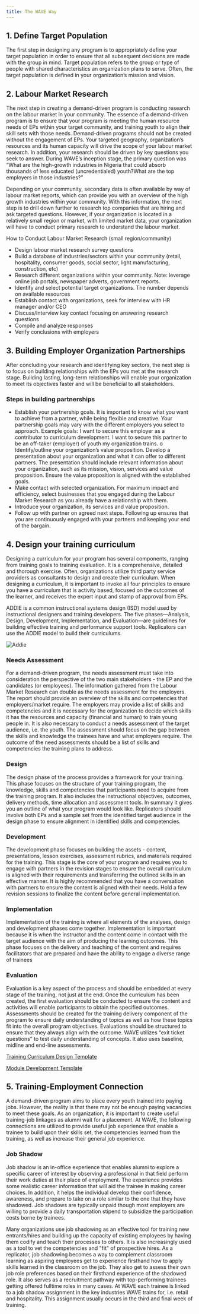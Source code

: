 ```yaml
---
title: The WAVE Way
---
```


## 1. Define Target Population

The first step in designing any program is to appropriately define your target population in
order to ensure that all subsequent decisions are made with the group in mind. Target
population refers to the group or type of people with shared characteristics an organization
plans to serve. Often, the target population is defined in your organization’s mission and
vision.

## 2. Labour Market Research
The next step in creating a demand-driven program is conducting research on the labour
market in your community. The essence of a demand-driven program is to ensure that your
program is meeting the human resource needs of EPs within your target community, and
training youth to align their skill sets with those needs. Demand-driven programs should not
be created without the engagement of EPs. Your targeted geography, organization’s
resources and its human capacity will drive the scope of your labour market research. In
addition, your research should be driven by key questions you seek to answer. During
WAVE’s inception stage, the primary question was “What are the high-growth industries in
Nigeria that could absorb thousands of less educated (uncredentialed) youth?What are the
top employers in those industries?”

Depending on your community, secondary data is often available by way of labour market
reports, which can provide you with an overview of the high growth industries within your
community. With this information, the next step is to drill down further to research top
companies that are hiring and ask targeted questions. However, if your organization is
located in a relatively small region or market, with limited market data, your organization will
have to conduct primary research to understand the labour market.

How to Conduct Labour Market Research (small region/community)
- Design labour market research survey questions
- Build a database of industries/sectors within your community (retail, hospitality,
consumer goods, social sector, light manufacturing, construction, etc)
- Research different organizations within your community. Note: leverage online
job portals, newspaper adverts, government reports.
- Identify and select potential target organizations. The number depends on
available resources
- Establish contact with organizations, seek for interview with HR manager
and/or CEO
- Discuss/Interview key contact focusing on answering research questions
- Compile and analyze responses
- Verify conclusions with employers

## 3. Building Employer Organization Partnerships

After concluding your research and identifying key sectors, the next step is to focus on
building relationships with the EPs you met at the research stage. Building lasting,
long-term relationships will enable your organization to meet its objectives faster and will be
beneficial to all stakeholders.

### Steps in building partnerships
- Establish your partnership goals. It is important to know what you want to
achieve from a partner, while being flexible and creative. Your partnership
goals may vary with the different employers you select to approach. Example
goals: I want to secure this employer as a contributor to curriculum
development. I want to secure this partner to be an off-taker (employer) of
youth my organization trains.
o Identify/outline your organization’s value proposition. Develop a
presentation about your organization and what it can offer to different partners.
The presentation should include relevant information about your organization,
such as its mission, vision, services and value proposition. Ensure the value
proposition is aligned with the established goals.
- Make contact with selected organization. For maximum impact and
efficiency, select businesses that you engaged during the Labour Market
Research as you already have a relationship with them.
- Introduce your organization, its services and value proposition.
- Follow up with partner on agreed next steps. Following up ensures that you
are continuously engaged with your partners and keeping your end of the
bargain.

## 4. Design your training curriculum
Designing a curriculum for your program has several components, ranging from training
goals to training evaluation. It is a comprehensive, detailed and thorough exercise. Often,
organizations utilize third party service providers as consultants to design and create their
curriculum. When designing a curriculum, it is important to invoke all four principles to
ensure you have a curriculum that is activity based, focused on the outcomes of the learner,
and receives the expert input and stamp of approval from EPs.

ADDIE is a common instructional systems design (ISD) model used by instructional
designers and training developers. The five phases—Analysis, Design, Development,
Implementation, and Evaluation—are guidelines for building effective training and
performance support tools. Replicators can use the ADDIE model to build their curriculums.

![Addie](/img/addie1.png)

### Needs Assessment

For a demand-driven program, the needs assessment must take into
consideration the perspective of the two main stakeholders - the EP and the candidates (or
employees). The information gathered from the Labour Market Research can double as the
needs assessment for the employers. The report should provide an overview of the skills
and competencies that employers/market require. The employers may provide a list of skills
and competencies and it is necessary for the organization to decide which skills it has the
resources and capacity (financial and human) to train young people in. It is also necessary
to conduct a needs assessment of the target audience, i.e. the youth. The assessment
should focus on the gap between the skills and knowledge the trainees have and what
employers require. The outcome of the need assessments should be a list of skills and
competencies the training plans to address.

### Design

The design phase of the process provides a framework for your training. This
phase focuses on the structure of your training program, the knowledge, skills and
competencies that participants need to acquire from the training program. It also includes
the instructional objectives, outcomes, delivery methods, time allocation and assessment
tools. In summary it gives you an outline of what your program would look like. Replicators
should involve both EPs and a sample set from the identified target audience in the design
phase to ensure alignment in identified skills and competencies.

### Development

The development phase focuses on building the assets - content,
presentations, lesson exercises, assessment rubrics, and materials required for the training.
This stage is the core of your program and requires you to engage with partners in the
revision stages to ensure the overall curriculum is aligned with their requirements and
transferring the outlined skills in an effective manner.
It is highly recommended that you have a conversation with partners to ensure the content is
aligned with their needs. Hold a few revision sessions to finalize the content before general
implementation.

### Implementation

Implementation of the training is where all elements of the analyses,
design and development phases come together. Implementation is important because it is
when the instructor and the content come in contact with the target audience with the aim of
producing the learning outcomes. This phase focuses on the delivery and teaching of the
content and requires facilitators that are prepared and have the ability to engage a diverse
range of trainees

### Evaluation

Evaluation is a key aspect of the process and should be embedded at every
stage of the training, not just at the end. Once the curriculum has been created, the first
evaluation should be conducted to ensure the content and activities will enable participants
to obtain the specified outcomes. Assessments should be created for the training delivery
component of the program to ensure daily understanding of topics as well as how these
topics fit into the overall program objectives. Evaluations should be structured to ensure that
they always align with the outcome. WAVE utilizes “exit ticket questions” to test daily
understanding of concepts. It also uses baseline, midline and end-line assessments.

[Training Curriculum Design Template](https://docs.google.com/document/d/1ylbgbaYrgQF8-SSSSWM2rRzvpZxtFAYU/edit)

[Module Development Template](https://docs.google.com/document/d/1ylbgbaYrgQF8-SSSSWM2rRzvpZxtFAYU/edit)

## 5. Training-Employment Connection

A demand-driven program aims to place every youth trained into paying jobs. However, the
reality is that there may not be enough paying vacancies to meet these goals. As an
organization, it is important to create useful training-job linkages as alumni wait for a
placement. At WAVE, the following connections are utilized to provide useful job
experience that enable a trainee to build upon their skills set, the competencies learned
from the training, as well as increase their general job experience.

### Job Shadow
Job shadow is an in-office experience that enables alumni to explore a
specific career of interest by observing a professional in that field perform their work duties
at their place of employment. The experience provides some realistic career information
that will aid the trainee in making career choices. In addition, it helps the individual develop
their confidence, awareness, and prepare to take on a role similar to the one that they have
shadowed. Job shadows are typically unpaid though most employers are willing to provide
a daily transportation stipend to subsidize the participation costs borne by trainees.

Many organizations use job shadowing as an effective tool for training new entrants/hires
and building up the capacity of existing employees by having them codify and teach their
processes to others. It is also increasingly used as a tool to vet the competencies and "fit"
of prospective hires. As a replicator, job shadowing becomes a way to complement
classroom learning as aspiring employees get to experience firsthand how to apply skills
learned in the classroom on the job. They also get to assess their own job role preferences
based on their firsthand experience of the shadowed role. It also serves as a recruitment
pathway with top-performing trainees getting offered fulltime roles in many cases.
At WAVE each trainee is linked to a job shadow assignment in the key industries WAVE
trains for, i.e. retail and hospitality. This assignment usually occurs in the third and final
week of training.